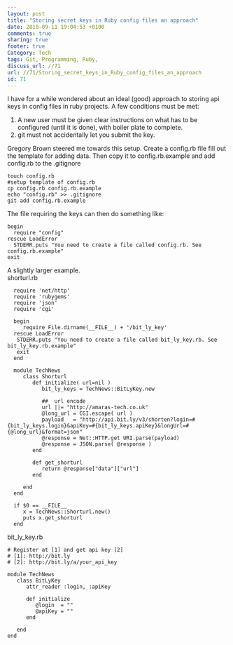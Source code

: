 ```yaml
---
layout: post
title: "Storing secret keys in Ruby config files an approach"
date: 2010-09-11 19:04:53 +0100 
comments: true
sharing: true
footer: true
Category: Tech
tags: Git, Programming, Ruby,
discuss_url: //71
url: //71/Storing_secret_keys_in_Ruby_config_files_an_approach
id: 71
---
```

I have for a while wondered about an ideal (good) approach to storing api keys in config files in ruby projects. A few conditions must be met:  
1) A new user must be given clear instructions on what has to be configured (until it is done), with boiler plate to complete.  
2) git must not accidentally let you submit the key.  

Gregory Brown steered me towards this setup. Create a config.rb file fill out the template for adding data. Then copy it to config.rb.example and add config.rb to the .gitignore

    touch config.rb
    #setup template of config.rb
    cp config.rb config.rb.example
    echo "config.rb" >> .gitignore
    git add config.rb.example

The file requiring the keys can then do something like:

    begin
      require "config"
    rescue LoadError
      STDERR.puts "You need to create a file called config.rb. See config.rb.example"
    exit

A slightly larger example.  
shorturl.rb

      require 'net/http'
      require 'rubygems'
      require 'json'
      require 'cgi'

      begin 
         require File.dirname(__FILE__) + '/bit_ly_key'
      rescue LoadError
       STDERR.puts "You need to create a file called bit_ly_key.rb. See bit_ly_key.rb.example"
       exit
      end

      module TechNews
         class Shorturl
            def initialize( url=nil )
               bit_ly_keys = TechNews::BitLyKey.new

               ##  url encode
               url ||= "http://amaras-tech.co.uk"
               @long_url = CGI.escape( url )
               payload   = "http://api.bit.ly/v3/shorten?login=#{bit_ly_keys.login}&apiKey=#{bit_ly_keys.apiKey}&longUrl=#{@long_url}&format=json"
               @response = Net::HTTP.get URI.parse(payload)
               @response = JSON.parse( @response )
            end

            def get_shorturl
               return @response["data"]["url"]
            end

         end
      end

      if $0 == __FILE__
         x = TechNews::Shorturl.new()
         puts x.get_shorturl
      end

bit_ly_key.rb

    # Register at [1] and get api key [2]
    # [1]: http://bit.ly
    # [2]: http://bit.ly/a/your_api_key

    module TechNews
       class BitLyKey
          attr_reader :login, :apiKey

          def initialize
             @login  = ""
             @apiKey = ""
          end

       end
    end
